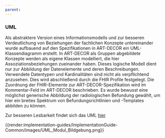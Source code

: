 ```yaml
---
parent:
---
```

### UML
Als abstraktere Version eines Informationsmodells und zur besseren Verdeutlichung von Beziehungen der fachlichen Konzepte untereinander wurde aufbauend auf den Spezifikationen in ART-DECOR ein UML-Klassendiagramm erstellt. In ART-DECOR als Gruppen abgebildete Konzepte werden als eigene Klassen modelliert, die hier Assoziationsbeziehungen zueinander haben. Dieses logische Modell dient nur zur Abbildung der Datenelemente und deren Beschreibungen. Verwendete Datentypen und Kardinalitäten sind nicht als verpflichtend anzusehen. Dies wird abschließend durch die FHIR Profile festgelegt. Die Zuordnung der FHIR-Elemente zur ART-DECOR-Spezifikation wird im Kommentar-Feld im ART-DECOR beschrieben. Es wurde bewusst eine möglichst generische Abbildung der radiologischen Befundung gewählt, um hier ein breites Spektrum von Befundungsrichtlinien und -Templates abbilden zu können. 

Zur besseren Lesbarkeit findet sich das UML [hier](https://simplifier.net/medizininformatik-initiative-modul-bildgebung/guides-implementationguide-common-images-uml-modul-bildgebung)

{{render:implementation-guides/ImplementationGuide-Common/images/UML_Modul_Bildgebung.png}}
